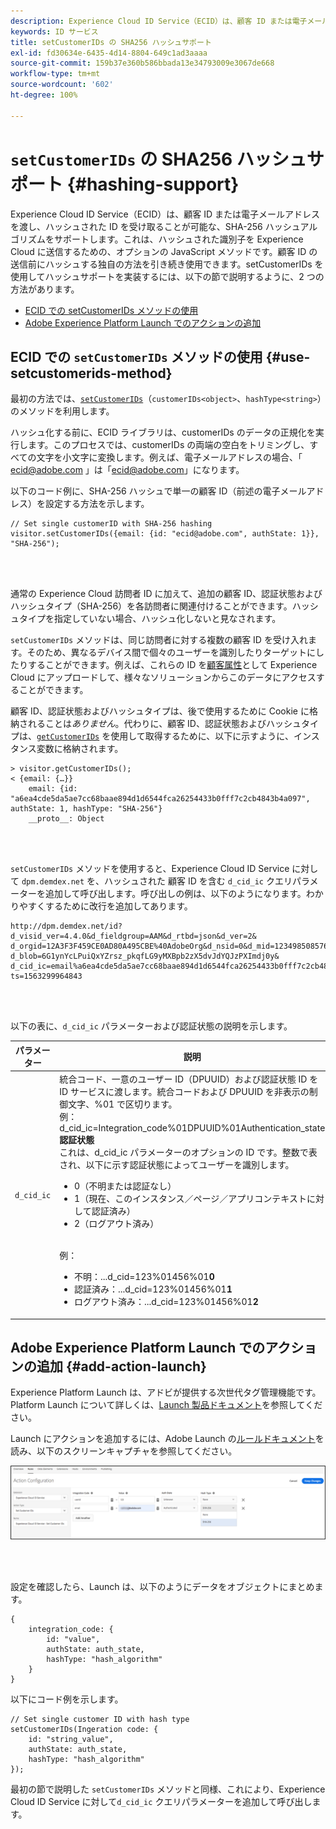 ```yaml
---
description: Experience Cloud ID Service（ECID）は、顧客 ID または電子メールアドレスを渡し、ハッシュされた ID を受け取ることが可能な、SHA-256 ハッシュアルゴリズムをサポートします。これは、ハッシュされた識別子を Experience Cloud に送信するための、オプションの JavaScript メソッドです。顧客 ID の送信前にハッシュする独自の方法を引き続き使用できます。
keywords: ID サービス
title: setCustomerIDs の SHA256 ハッシュサポート
exl-id: fd30634e-6435-4d14-8804-649c1ad3aaaa
source-git-commit: 159b37e360b586bbada13e34793009e3067de668
workflow-type: tm+mt
source-wordcount: '602'
ht-degree: 100%

---
```


# `setCustomerIDs` の SHA256 ハッシュサポート  {#hashing-support}

Experience Cloud ID Service（ECID）は、顧客 ID または電子メールアドレスを渡し、ハッシュされた ID を受け取ることが可能な、SHA-256 ハッシュアルゴリズムをサポートします。これは、ハッシュされた識別子を Experience Cloud に送信するための、オプションの JavaScript メソッドです。顧客 ID の送信前にハッシュする独自の方法を引き続き使用できます。setCustomerIDs を使用してハッシュサポートを実装するには、以下の節で説明するように、2 つの方法があります。

* [ECID での setCustomerIDs メソッドの使用](/help/reference/hashing-support.md#use-setcustomerids-method)
* [Adobe Experience Platform Launch でのアクションの追加](/help/reference/hashing-support.md#add-action-launch)

## ECID での `setCustomerIDs` メソッドの使用 {#use-setcustomerids-method}

最初の方法では、[`setCustomerIDs`](/help/library/get-set/setcustomerids.md)（`customerIDs<object>`、`hashType<string>`）のメソッドを利用します。

ハッシュ化する前に、ECID ライブラリは、customerIDs のデータの正規化を実行します。このプロセスでは、customerIDs の両端の空白をトリミングし、すべての文字を小文字に変換します。例えば、電子メールアドレスの場合、「 ecid@adobe.com 」は「ecid@adobe.com」になります。

以下のコード例に、SHA-256 ハッシュで単一の顧客 ID（前述の電子メールアドレス）を設定する方法を示します。

```
// Set single customerID with SHA-256 hashing
visitor.setCustomerIDs({email: {id: "ecid@adobe.com", authState: 1}}, "SHA-256");
```

<br> 

通常の Experience Cloud 訪問者 ID に加えて、追加の顧客 ID、認証状態およびハッシュタイプ（SHA-256）を各訪問者に関連付けることができます。ハッシュタイプを指定していない場合、ハッシュ化しないと見なされます。

`setCustomerIDs` メソッドは、同じ訪問者に対する複数の顧客 ID を受け入れます。そのため、異なるデバイス間で個々のユーザーを識別したりターゲットにしたりすることができます。例えば、これらの ID を[顧客属性](https://experienceleague.adobe.com/docs/core-services/interface/customer-attributes/attributes.html?lang=ja)として Experience Cloud にアップロードして、様々なソリューションからこのデータにアクセスすることができます。

顧客 ID、認証状態およびハッシュタイプは、後で使用するために Cookie に格納されることは&#x200B;*ありません*。代わりに、顧客 ID、認証状態およびハッシュタイプは、[`getCustomerIDs`](/help/library/get-set/getcustomerids.md) を使用して取得するために、以下に示すように、インスタンス変数に格納されます。

```
> visitor.getCustomerIDs();
< {email: {…}}
    email: {id: "a6ea4cde5da5ae7cc68baae894d1d6544fca26254433b0fff7c2cb4843b4a097", authState: 1, hashType: "SHA-256"}
    __proto__: Object
```

<br> 

`setCustomerIDs` メソッドを使用すると、Experience Cloud ID Service に対して `dpm.demdex.net` を、ハッシュされた 顧客 ID を含む `d_cid_ic` クエリパラメーターを追加して呼び出します。呼び出しの例は、以下のようになります。わかりやすくするために改行を追加してあります。

```
http://dpm.demdex.net/id?d_visid_ver=4.4.0&d_fieldgroup=AAM&d_rtbd=json&d_ver=2&
d_orgid=12A3F3F459CE0AD80A495CBE%40AdobeOrg&d_nsid=0&d_mid=12349850857640731290890207735189050123&
d_blob=6G1ynYcLPuiQxYZrsz_pkqfLG9yMXBpb2zX5dvJdYQJzPXImdj0y&
d_cid_ic=email%a6ea4cde5da5ae7cc68baae894d1d6544fca26254433b0fff7c2cb4843b4a097%011&
ts=1563299964843
```

<br> 

以下の表に、`d_cid_ic` パラメーターおよび認証状態の説明を示します。

| パラメーター | 説明 |
|------------|----------|
| `d_cid_ic` | 統合コード、一意のユーザー ID（DPUUID）および認証状態 ID を ID サービスに渡します。統合コードおよび DPUUID を非表示の制御文字、%01</code> で区切ります。<br> 例：d_cid_ic=Integration_code%01DPUUID%01Authentication_state</code> <br> <b>認証状態</b> <br> これは、d_cid_ic パラメーターのオプションの ID です。整数で表され、以下に示す認証状態によってユーザーを識別します。<br> <ul><li>0（不明または認証なし）</li><li>1（現在、このインスタンス／ページ／アプリコンテキストに対して認証済み）</li><li>2（ログアウト済み）</li></ul> <br>例：<br> <ul><li>不明：...d_cid=123%01456%01<b>0</b></li><li>認証済み：...d_cid=123%01456%01<b>1</b></li><li>ログアウト済み：...d_cid=123%01456%01<b>2</b></li></ul> |

## Adobe Experience Platform Launch でのアクションの追加 {#add-action-launch}

Experience Platform Launch は、アドビが提供する次世代タグ管理機能です。Platform Launch について詳しくは、[Launch 製品ドキュメント](https://experienceleague.adobe.com/docs/experience-platform/tags/home.html?lang=ja)を参照してください。

Launch にアクションを追加するには、Adobe Launch の[ルールドキュメント](https://experienceleague.adobe.com/docs/experience-platform/tags/ui/rules.html?lang=ja)を読み、以下のスクリーンキャプチャを参照してください。

![](/help/reference/assets/hashing-support.png)

<br> 

設定を確認したら、Launch は、以下のようにデータをオブジェクトにまとめます。

```
{
    integration_code: {
        id: "value",
        authState: auth_state,
        hashType: "hash_algorithm"
    }
}
```

以下にコード例を示します。

```
// Set single customer ID with hash type
setCustomerIDs(Ingeration code: {
    id: "string_value",
    authState: auth_state,
    hashType: "hash_algorithm"
});
```

最初の節で説明した `setCustomerIDs` メソッドと同様、これにより、Experience Cloud ID Service に対して`d_cid_ic` クエリパラメーターを追加して呼び出します。
